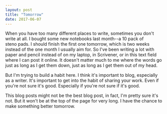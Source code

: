 ```yaml
---
layout: post
title: "Tomorrow"
date: 2017-06-07
---
```


When you have too many different places to write, sometimes you don't write at all. I bought some new notebooks last month--a 10 pack of steno pads. I should finish the first one tomorrow, which is two weeks instead of the one month I usually aim for. So I've been writing a lot with paper and pencil instead of on my laptop, in Scrivener, or in this text field where I can post it online. It doesn't matter much to me where the words go just as long as I get them down, just as long as I get them out of my head.

But I'm trying to build a habit here. I think it's important to blog, especially as a writer. It's important to get into the habit of sharing your work. Even if you're not sure it's good. Especially if you're not sure if it's good.

This blog posts might not be the best blog post, in fact, I'm pretty sure it's not. But it won't be at the top of the page for very long. I have the chance to make something better tomorrow.
